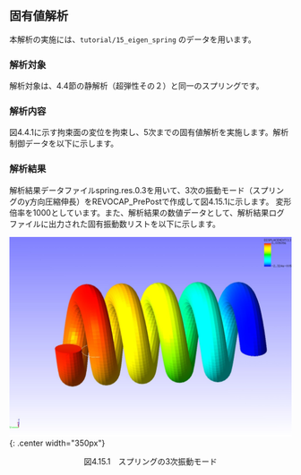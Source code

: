 ##  固有値解析

本解析の実施には、`tutorial/15_eigen_spring` のデータを用います。

### 解析対象

解析対象は、4.4節の静解析（超弾性その２）と同一のスプリングです。

### 解析内容

図4.4.1に示す拘束面の変位を拘束し、5次までの固有値解析を実施します。解析制御データを以下に示します。

### 解析結果

解析結果データファイルspring.res.0.3を用いて、3次の振動モード（スプリングのy方向圧縮伸長）をREVOCAP_PrePostで作成して図4.15.1に示します。
変形倍率を1000としています。また、解析結果の数値データとして、解析結果ログファイルに出力された固有振動数リストを以下に示します。

![スプリングの3次振動モード](./media/tutorial15_01.png){: .center width="350px"}
<div style="text-align: center;">
図4.15.1　スプリングの3次振動モード
</div>



